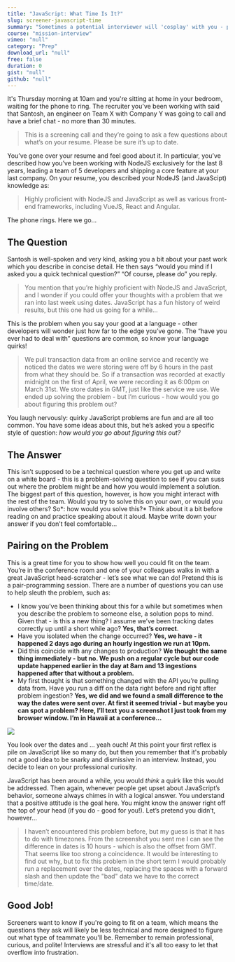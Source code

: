 ```yaml
---
title: "JavaScript: What Time Is It?"
slug: screener-javascript-time
summary: "Sometimes a potential interviewer will 'cosplay' with you - pretending that you work at the company and seeing how you might solve one of their realworld problems."
course: "mission-interview"
vimeo: "null"
category: "Prep"
download_url: "null"
free: false
duration: 0
gist: "null"
github: "null"
---
```


It's Thursday morning at 10am and you're sitting at home in your bedroom, waiting for the phone to ring. The recruiter you've been working with said that Santosh, an engineer on Team X with Company Y was going to call and have a brief chat - no more than 30 minutes.

> This is a screening call and they’re going to ask a few questions about what’s on your resume. Please be sure it’s up to date.

You’ve gone over your resume and feel good about it. In particular, you’ve described how you’ve been working with NodeJS exclusively for the last 8 years, leading a team of 5 developers and shipping a core feature at your last company. On your resume, you described your NodeJS (and JavaScipt) knowledge as:

> Highly proficient with NodeJS and JavaScript as well as various front-end frameworks, including VueJS, React and Angular.

The phone rings. Here we go…

## The Question

Santosh is well-spoken and very kind, asking you a bit about your past work which you describe in concise detail. He then says “would you mind if I asked you a quick technical question?” “Of course, please do” you reply.

> You mention that you’re highly proficient with NodeJS and JavaScript, and I wonder if you could offer your thoughts with a problem that we ran into last week using dates. JavaScript has a fun history of weird results, but this one had us going for a while…

This is the problem when you say your good at a language - other developers will wonder just how far to the edge you’ve gone. The “have you ever had to deal with” questions are common, so know your language quirks!

> We pull transaction data from an online service and recently we noticed the dates we were storing were off by 6 hours in the past from what they should be. So if a transaction was recorded at exactly midnight on the first of April, we were recording it as 6:00pm on March 31st. We store dates in GMT, just like the service we use. We ended up solving the problem - but I’m curious - how would you go about figuring this problem out?

You laugh nervously: quirky JavaScript problems are fun and are all too common. You have some ideas about this, but he’s asked you a specific style of question: _how would you go about figuring this out?_

## The Answer

This isn’t supposed to be a technical question where you get up and write on a white board - this is a problem-solving question to see if you can suss out where the problem might be and how you would implement a solution. The biggest part of this question, however, is how you might interact with the rest of the team. Would you try to solve this on your own, or would you involve others?
So*: how would you solve this?* Think about it a bit before reading on and practice speaking about it aloud. Maybe write down your answer if you don’t feel comfortable…

## **Pairing on the Problem** 

This is a great time for you to show how well you could fit on the team. You’re in the conference room and one of your colleagues walks in with a great JavaScript head-scratcher - let’s see what we can do!
Pretend this is a pair-programming session. There are a number of questions you can use to help sleuth the problem, such as:

- I know you’ve been thinking about this for a while but sometimes when you describe the problem to someone else, a solution pops to mind. Given that - is this a new thing? I assume we’ve been tracking dates correctly up until a short while ago? **Yes, that’s correct**.
- Have you isolated when the change occurred? **Yes, we have - it happened 2 days ago during an hourly ingestion we run at 10pm.**
- Did this coincide with any changes to production? **We thought the same thing immediately - but no. We push on a regular cycle but our code update happened earlier in the day at 8am and 13 ingestions happened after that without a problem.**
- My first thought is that something changed with the API you’re pulling data from. Have you run a diff on the data right before and right after problem ingestion? **Yes, we did and we found a small difference to the way the dates were sent over. At first it seemed trivial - but maybe you can spot a problem? Here, I’ll text you a screenshot I just took from my browser window. I’m in Hawaii at a conference…**


![](https://paper-attachments.dropbox.com/s_055791361120598582A8DB69862B16CDA47EF615E8025E12C387F31BF761937B_1585604553142_shot_149.jpg)

You look over the dates and … yeah ouch! At this point your first reflex is pile on JavaScript like so many do, but then you remember that it's probably not a good idea to be snarky and dismissive in an interview. Instead, you decide to lean on your professional curiosity.

JavaScript has been around a while, you would _think_ a quirk like this would be addressed. Then again, whenever people get upset about JavaScript’s behavior, someone always chimes in with a logical answer. You understand that a positive attitude is the goal here. You might know the answer right off the top of your head (if you do - good for you!). Let’s pretend you didn’t, however…

> I haven’t encountered this problem before, but my guess is that it has to do with timezones. From the screenshot you sent me I can see the difference in dates is 10 hours - which is also the offset from GMT. That seems like too strong a coincidence. It would be interesting to find out why, but to fix this problem in the short term I would probably run a replacement over the dates, replacing the spaces with a forward slash and then update the "bad" data we have to the correct time/date.

## Good Job!

Screeners want to know if you're going to fit on a team, which means the questions they ask will likely be less technical and more designed to figure out what type of teammate you'll be.
Remember to remain professional, curious, and polite! Interviews are stressful and it's all too easy to let that overflow into frustration.


